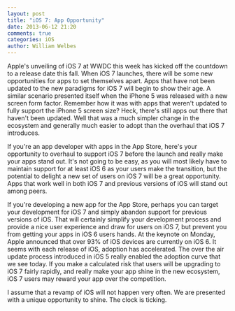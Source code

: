 ```yaml
---
layout: post
title: "iOS 7: App Opportunity"
date: 2013-06-12 21:20
comments: true
categories: iOS
author: William Welbes
---
```


Apple's unveiling of iOS 7 at WWDC this week has kicked off the countdown to a release date this fall.  When iOS 7 launches, there will be some new opportunities for apps to set themselves apart.  Apps that have not been updated to the new paradigms for iOS 7 will begin to show their age.  A similar scenario presented itself when the iPhone 5 was released with a new screen form factor.  Remember how it was with apps that weren't updated to fully support the iPhone 5 screen size?  Heck, there's still apps out there that haven't been updated.  Well that was a much simpler change in the ecosystem and generally much easier to adopt than the overhaul that iOS 7 introduces.

If you're an app developer with apps in the App Store, here's your opportunity to overhaul to support iOS 7 before the launch and really make your apps stand out.  It's not going to be easy, as you will most likely have to maintain support for at least iOS 6 as your users make the transition, but the potential to delight a new set of users on iOS 7 will be a great opportunity.  Apps that work well in both iOS 7 and previous versions of iOS will stand out among peers.

If you're developing a new app for the App Store, perhaps you can target your development for iOS 7 and simply abandon support for previous versions of iOS.  That will certainly simplify your development process and provide a nice user experience and draw for users on iOS 7, but prevent you from getting your apps in iOS 6 users hands.  At the keynote on Monday, Apple announced that over 93% of iOS devices are currently on iOS 6.  It seems with each release of iOS, adoption has accelerated.  The over the air update process introduced in iOS 5 really enabled the adoption curve that we see today.  If you make a calculated risk that users will be upgrading to iOS 7 fairly rapidly, and really make your app shine in the new ecosystem, iOS 7 users may reward your app over the competition.

I assume that a revamp of iOS will not happen very often.  We are presented with a unique opportunity to shine.  The clock is ticking.